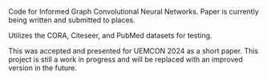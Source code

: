 Code for Informed Graph Convolutional Neural Networks. Paper is currently being written and submitted to places.

Utilizes the CORA, Citeseer, and PubMed datasets for testing.

This was accepted and presented for UEMCON 2024 as a short paper. This project is still a work in progress and will be replaced with an improved version in the future.
